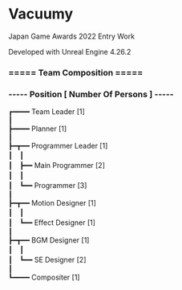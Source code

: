 # Vacuumy

Japan Game Awards 2022 Entry Work

Developed with Unreal Engine 4.26.2

### ===== Team Composition =====

### ----- Position [ Number Of Persons ] -----
      
┏━━━━ Team Leader [1]<br>
┃<br>
┣━━━━ Planner [1]<br>
┃<br>
┣━┳━━ Programmer Leader [1]<br>
┃　┃<br>
┃　┣━━ Main Programmer [2]<br>
┃　┃<br>
┃　┗━━ Programmer [3]<br>
┃<br>
┣━┳━━ Motion Designer [1]<br>
┃　┃<br>
┃　┗━━ Effect Designer [1]<br>
┃<br>
┣━┳━━ BGM Designer [1]<br>
┃　┃<br>
┃　┗━━ SE Designer [2]<br>
┃<br>
┗━━━━ Compositer [1]<br>
